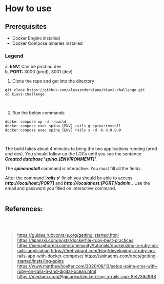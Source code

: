 # How to use

## Prerequisites
* Docker Engine installed <br/>
* Docker Compose binaries installed <br/>

### Legend
a. **ENV:** Can be prod ou dev <br/>
b. **PORT:** 3000 (prod), 3001 (dev) <br/>

1. Clone the repo and get into the directory
```shell
git clone https://github.com/alessanderviana/kiavi-challenge.git
cd kiavi-challenge
```
 <br/>

2. Run the below commands <br/>
```shell
docker compose up -d --build
docker compose exec spina_[ENV] rails g spina:install
docker compose exec spina_[ENV] rails s -d -b 0.0.0.0
```
 <br/>

The build takes about 4 minutes to bring the two applications running (prod and dev). You should follow up the LOGs until you see the sentence: ***Created database 'spina_[ENVIRONMENT]'.***

The ***spina:install*** command is interactive. You must fill all the fields.

After the command ***'rails s'*** finish you should be able to access ***http://localhost:[PORT]*** and ***http://localahost:[PORT]/admin.***. Use the email and password you filled on interactive command.  <br/>  <br/>

References:
-----------
  <br/>  <br/>
>https://guides.rubyonrails.org/getting_started.html
>https://lipanski.com/posts/dockerfile-ruby-best-practices
>https://semaphoreci.com/community/tutorials/dockerizing-a-ruby-on-rails-application
>https://firehydrant.com/blog/developing-a-ruby-on-rails-app-with-docker-compose/
>https://spinacms.com/docs/getting-started/installing-spina
>https://www.matthewhoelter.com/2020/06/10/setup-spina-cms-with-ruby-on-rails-6-and-digital-ocean.html
>https://medium.com/@gjcarew/dockerizing-a-rails-app-8ef739a19f8
